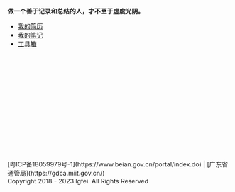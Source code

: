 **做一个善于记录和总结的人，才不至于虚度光阴。**

- [我的简历](resume/README.md)
- [我的笔记](notes/README.md)
- [工具箱](tools/README.md)
<br/>
<br/>
<br/>
<br/>
<br/>
<br/>
<br/>
<br/>
<br/>
<br/>
<br/>
<br/>
<br/>
<br/>
[粤ICP备18059979号-1](https://www.beian.gov.cn/portal/index.do) | [广东省通管局](https://gdca.miit.gov.cn/)<br/>
Copyright 2018 - 2023 lgfei. All Rights Reserved
